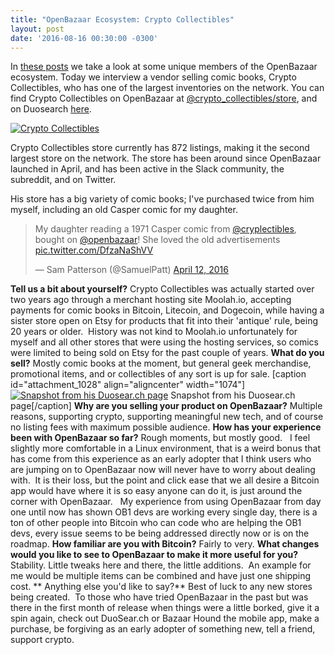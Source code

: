 ```yaml
---
title: "OpenBazaar Ecosystem: Crypto Collectibles" 
layout: post
date: '2016-08-16 00:30:00 -0300'
---
```

        
In [these posts](https://blog.openbazaar.org/snapshot-of-the-openbazaar-ecosystem-at-the-beginning/) we take a look at some unique members of the OpenBazaar ecosystem. Today we interview a vendor selling comic books, Crypto Collectibles, who has one of the largest inventories on the network. You can find Crypto Collectibles on OpenBazaar at [@crypto_collectibles/store](ob://@crypto_collectibles/store), and on Duosearch [here](https://duosear.ch/@crypto_collectibles).

[![Crypto Collectibles](Screenshot-from-2016-08-16-13-23-27.png)](Screenshot-from-2016-08-16-13-23-27.png)

Crypto Collectibles store currently has 872 listings, making it the second largest store on the network. The store has been around since OpenBazaar launched in April, and has been active in the Slack community, the subreddit, and on Twitter.

His store has a big variety of comic books; I've purchased twice from him myself, including an old Casper comic for my daughter.

> My daughter reading a 1971 Casper comic from [@cryplectibles](https://twitter.com/cryplectibles), bought on [@openbazaar](https://twitter.com/openbazaar)! She loved the old advertisements [pic.twitter.com/DfzaNaShVV](https://t.co/DfzaNaShVV)
> 
> — Sam Patterson (@SamuelPatt) [April 12, 2016](https://twitter.com/SamuelPatt/status/719994075458445313)

**Tell us a bit about yourself?** Crypto Collectibles was actually started over two years ago through a merchant hosting site Moolah.io, accepting payments for comic books in Bitcoin, Litecoin, and Dogecoin, while having a sister store open on Etsy for products that fit into their 'antique' rule, being 20 years or older.  History was not kind to Moolah.io unfortunately for myself and all other stores that were using the hosting services, so comics were limited to being sold on Etsy for the past couple of years. **What do you sell?** Mostly comic books at the moment, but general geek merchandise, promotional items, and or collectibles of any sort is up for sale. \[caption id="attachment_1028" align="aligncenter" width="1074"\][![Snapshot from his Duosear.ch page](Screenshot-from-2016-08-16-13-37-27.png)](Screenshot-from-2016-08-16-13-37-27.png) Snapshot from his Duosear.ch page\[/caption\] **Why are you selling your product on OpenBazaar?** Multiple reasons, supporting crypto, supporting meaningful new tech, and of course no listing fees with maximum possible audience. **How has your experience been with OpenBazaar so far?** Rough moments, but mostly good.   I feel slightly more comfortable in a Linux environment, that is a weird bonus that has come from this experience as an early adopter that I think users who are jumping on to OpenBazaar now will never have to worry about dealing with.  It is their loss, but the point and click ease that we all desire a Bitcoin app would have where it is so easy anyone can do it, is just around the corner with OpenBazaar.   My experience from using OpenBazaar from day one until now has shown OB1 devs are working every single day, there is a ton of other people into Bitcoin who can code who are helping the OB1 devs, every issue seems to be being addressed directly now or is on the roadmap. **How familiar are you with Bitcoin?** Fairly to very. **What changes would you like to see to OpenBazaar to make it more useful for you?** Stability. Little tweaks here and there, the little additions.  An example for me would be multiple items can be combined and have just one shipping cost. ** Anything else you'd like to say?** Best of luck to any new stores being created.  To those who have tried OpenBazaar in the past but was there in the first month of release when things were a little borked, give it a spin again, check out DuoSear.ch or Bazaar Hound the mobile app, make a purchase, be forgiving as an early adopter of something new, tell a friend, support crypto.